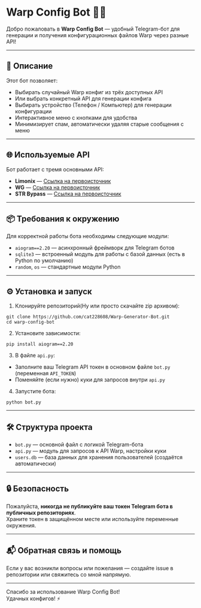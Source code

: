 # Warp Config Bot 🎲🔧

Добро пожаловать в <b>Warp Config Bot</b> — удобный Telegram-бот для генерации и получения конфигурационных файлов Warp через разные API!

---

## 🚀 Описание

Этот бот позволяет:

<ul>
<li>Выбирать случайный Warp конфиг из трёх доступных API</li>
<li>Или выбрать конкретный API для генерации конфига</li>
<li>Выбирать устройство (Телефон / Компьютер) для генерации конфигурации</li>
<li>Интерактивное меню с кнопками для удобства</li>
<li>Минимизирует спам, автоматически удаляя старые сообщения с меню</li>
</ul>

---

## 🌐 Используемые API

Бот работает с тремя основными API:

<ul>
<li><b>Limonix</b> — <a href='https://warp.llimonix.pw/'>Ссылка на первоисточник</a></li>
<li><b>WG</b> — <a href='https://warp-gen.vercel.app/'>Ссылка на первоисточник</a></li>
<li><b>STR Bypass</b> — <a href='https://warp-vless.vercel.app/'>Ссылка на первоисточник</a></li>
</ul>

---

## 📦 Требования к окружению

Для корректной работы бота необходимы следующие модули:

<ul>
<li><code>aiogram==2.20</code> — асинхронный фреймворк для Telegram ботов</li>
<li><code>sqlite3</code> — встроенный модуль для работы с базой данных (есть в Python по умолчанию)</li>
<li><code>random</code>, <code>os</code> — стандартные модули Python</li>
</ul>

---

## ⚙ Установка и запуск

1. Клонируйте репозиторий(Ну или просто скачайте zip архивом):
<pre><code>git clone https://github.com/cat228608/Warp-Generator-Bot.git
cd warp-config-bot
</code></pre>

2. Установите зависимости:
<pre><code>pip install aiogram==2.20</code></pre>

3. В файле <code>api.py</code>:

<ul>
<li>Заполните ваш Telegram API токен в основном файле <code>bot.py</code> (переменная <code>API_TOKEN</code>)</li>
<li>Поменяйте (если нужно) куки для запросов внутри <code>api.py</code></li>
</ul>

4. Запустите бота:
<pre><code>python bot.py</code></pre>

---

## 🛠 Структура проекта

<ul>
<li><code>bot.py</code> — основной файл с логикой Telegram-бота</li>
<li><code>api.py</code> — модуль для запросов к API Warp, настройки куки</li>
<li><code>users.db</code> — база данных для хранения пользователей (создаётся автоматически)</li>
</ul>

---

## 🔒 Безопасность

Пожалуйста, <b>никогда не публикуйте ваш токен Telegram бота в публичных репозиториях</b>.<br>
Храните токен в защищённом месте или используйте переменные окружения.

---

## 📬 Обратная связь и помощь

Если у вас возникли вопросы или пожелания — создайте issue в репозитории или свяжитесь со мной напрямую.

---

Спасибо за использование Warp Config Bot!<br>
Удачных конфигов! ⚡
